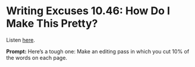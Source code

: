 # Writing Excuses 10.46: How Do I Make This Pretty? 

Listen [here](http://www.writingexcuses.com/2015/11/15/writing-excuses-10-46-how-do-i-make-this-pretty/). 

**Prompt:** Here’s a tough one: Make an editing pass in which you cut 10% of the words on each page.